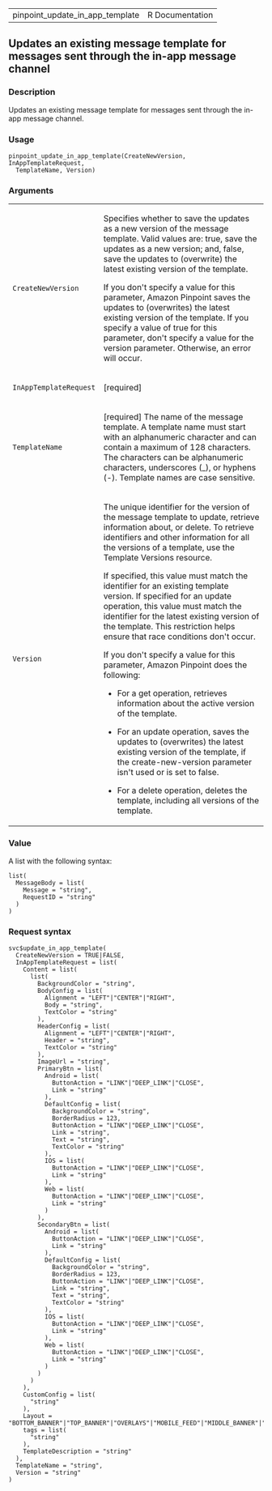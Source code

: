 <table style="width: 100%;">
<tbody>
<tr class="odd">
<td>pinpoint_update_in_app_template</td>
<td style="text-align: right;">R Documentation</td>
</tr>
</tbody>
</table>

## Updates an existing message template for messages sent through the in-app message channel

### Description

Updates an existing message template for messages sent through the
in-app message channel.

### Usage

    pinpoint_update_in_app_template(CreateNewVersion, InAppTemplateRequest,
      TemplateName, Version)

### Arguments

<table>
<colgroup>
<col style="width: 35%" />
<col style="width: 65%" />
</colgroup>
<tbody>
<tr class="odd">
<td><code
id="pinpoint_update_in_app_template_:_CreateNewVersion">CreateNewVersion</code></td>
<td><p>Specifies whether to save the updates as a new version of the
message template. Valid values are: true, save the updates as a new
version; and, false, save the updates to (overwrite) the latest existing
version of the template.</p>
<p>If you don't specify a value for this parameter, Amazon Pinpoint
saves the updates to (overwrites) the latest existing version of the
template. If you specify a value of true for this parameter, don't
specify a value for the version parameter. Otherwise, an error will
occur.</p></td>
</tr>
<tr class="even">
<td><code
id="pinpoint_update_in_app_template_:_InAppTemplateRequest">InAppTemplateRequest</code></td>
<td><p>[required]</p></td>
</tr>
<tr class="odd">
<td><code
id="pinpoint_update_in_app_template_:_TemplateName">TemplateName</code></td>
<td><p>[required] The name of the message template. A template name must
start with an alphanumeric character and can contain a maximum of 128
characters. The characters can be alphanumeric characters, underscores
(_), or hyphens (-). Template names are case sensitive.</p></td>
</tr>
<tr class="even">
<td><code
id="pinpoint_update_in_app_template_:_Version">Version</code></td>
<td><p>The unique identifier for the version of the message template to
update, retrieve information about, or delete. To retrieve identifiers
and other information for all the versions of a template, use the
Template Versions resource.</p>
<p>If specified, this value must match the identifier for an existing
template version. If specified for an update operation, this value must
match the identifier for the latest existing version of the template.
This restriction helps ensure that race conditions don't occur.</p>
<p>If you don't specify a value for this parameter, Amazon Pinpoint does
the following:</p>
<ul>
<li><p>For a get operation, retrieves information about the active
version of the template.</p></li>
<li><p>For an update operation, saves the updates to (overwrites) the
latest existing version of the template, if the create-new-version
parameter isn't used or is set to false.</p></li>
<li><p>For a delete operation, deletes the template, including all
versions of the template.</p></li>
</ul></td>
</tr>
</tbody>
</table>

### Value

A list with the following syntax:

    list(
      MessageBody = list(
        Message = "string",
        RequestID = "string"
      )
    )

### Request syntax

    svc$update_in_app_template(
      CreateNewVersion = TRUE|FALSE,
      InAppTemplateRequest = list(
        Content = list(
          list(
            BackgroundColor = "string",
            BodyConfig = list(
              Alignment = "LEFT"|"CENTER"|"RIGHT",
              Body = "string",
              TextColor = "string"
            ),
            HeaderConfig = list(
              Alignment = "LEFT"|"CENTER"|"RIGHT",
              Header = "string",
              TextColor = "string"
            ),
            ImageUrl = "string",
            PrimaryBtn = list(
              Android = list(
                ButtonAction = "LINK"|"DEEP_LINK"|"CLOSE",
                Link = "string"
              ),
              DefaultConfig = list(
                BackgroundColor = "string",
                BorderRadius = 123,
                ButtonAction = "LINK"|"DEEP_LINK"|"CLOSE",
                Link = "string",
                Text = "string",
                TextColor = "string"
              ),
              IOS = list(
                ButtonAction = "LINK"|"DEEP_LINK"|"CLOSE",
                Link = "string"
              ),
              Web = list(
                ButtonAction = "LINK"|"DEEP_LINK"|"CLOSE",
                Link = "string"
              )
            ),
            SecondaryBtn = list(
              Android = list(
                ButtonAction = "LINK"|"DEEP_LINK"|"CLOSE",
                Link = "string"
              ),
              DefaultConfig = list(
                BackgroundColor = "string",
                BorderRadius = 123,
                ButtonAction = "LINK"|"DEEP_LINK"|"CLOSE",
                Link = "string",
                Text = "string",
                TextColor = "string"
              ),
              IOS = list(
                ButtonAction = "LINK"|"DEEP_LINK"|"CLOSE",
                Link = "string"
              ),
              Web = list(
                ButtonAction = "LINK"|"DEEP_LINK"|"CLOSE",
                Link = "string"
              )
            )
          )
        ),
        CustomConfig = list(
          "string"
        ),
        Layout = "BOTTOM_BANNER"|"TOP_BANNER"|"OVERLAYS"|"MOBILE_FEED"|"MIDDLE_BANNER"|"CAROUSEL",
        tags = list(
          "string"
        ),
        TemplateDescription = "string"
      ),
      TemplateName = "string",
      Version = "string"
    )
